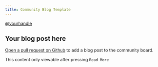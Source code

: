 ```yaml
---
title: Community Blog Template
---
```

<div class="author">
<a class="link" href="" target="_blank">@yourhandle</a>
</div>

## Your blog post here
<a href="https://github.com/michaelcohen716/synthetix-community" class="link" target="_blank">Open a pull request on Github</a> to add a blog post to the community board.

<!--  200-400 words on any Synthetix related subject. However, discussions on ongoing SIPs or community debates should be posted on the main repo -->


<!--truncate-->

This content only viewable after pressing `Read More`
